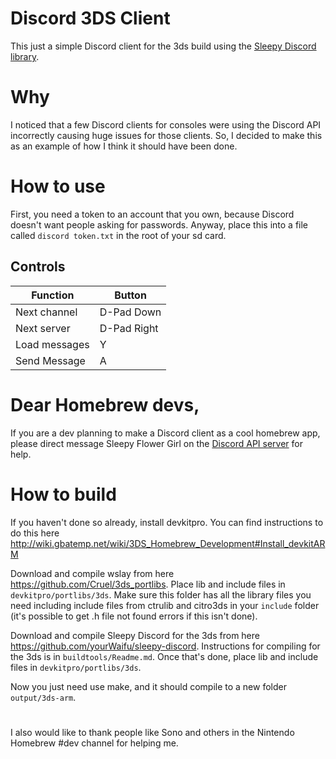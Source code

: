 # Discord 3DS Client
This just a simple Discord client for the 3ds build using the [Sleepy Discord library](https://github.com/yourWaifu/sleepy-discord).

# Why
I noticed that a few Discord clients for consoles were using the Discord API incorrectly causing huge issues for those clients. So, I decided to make this as an example of how I think it should have been done. 

# How to use
First, you need a token to an account that you own, because Discord doesn't want people asking for passwords. Anyway, place this into a file called ``discord token.txt`` in the root of your sd card.

## Controls
| Function      | Button      |
|---------------|-------------|
| Next channel  | D-Pad Down  |
| Next server   | D-Pad Right |
| Load messages | Y           |
| Send Message  | A           |

# Dear Homebrew devs,

If you are a dev planning to make a Discord client as a cool homebrew app, please direct message Sleepy Flower Girl on the [Discord API server](https://discord.gg/discord-api) for help.

# How to build
If you haven't done so already, install devkitpro. You can find instructions to do this here http://wiki.gbatemp.net/wiki/3DS_Homebrew_Development#Install_devkitARM

Download and compile wslay from here https://github.com/Cruel/3ds_portlibs. Place lib and include files in ``devkitpro/portlibs/3ds``. Make sure this folder has all the library files you need including include files from ctrulib and citro3ds in your ``include`` folder (it's possible to get .h file not found errors if this isn't done).

Download and compile Sleepy Discord for the 3ds from here https://github.com/yourWaifu/sleepy-discord. Instructions for compiling for the 3ds is in ``buildtools/Readme.md``. Once that's done, place lib and include files in ``devkitpro/portlibs/3ds``.

Now you just need use make, and it should compile to a new folder ``output/3ds-arm``.

#

I also would like to thank people like Sono and others in the Nintendo Homebrew #dev channel for helping me. 
